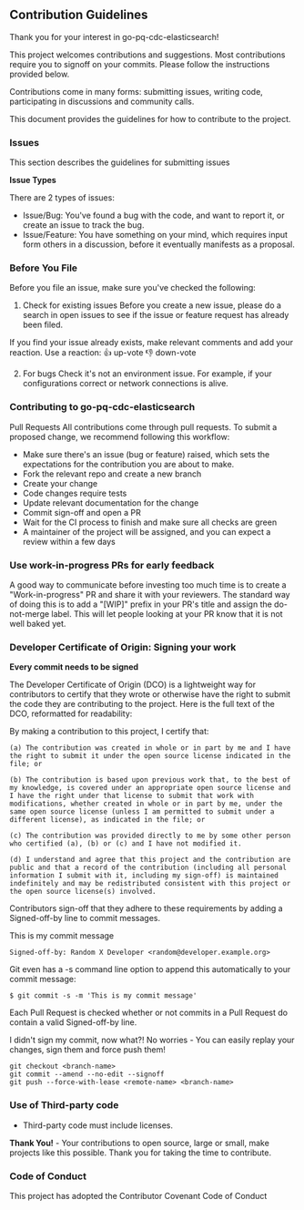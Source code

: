 ## Contribution Guidelines

Thank you for your interest in go-pq-cdc-elasticsearch!

This project welcomes contributions and suggestions. Most contributions require you to signoff on your commits. Please
follow the instructions provided below.

Contributions come in many forms: submitting issues, writing code, participating in discussions and community calls.

This document provides the guidelines for how to contribute to the project.

### Issues

This section describes the guidelines for submitting issues

**Issue Types**

There are 2 types of issues:

- Issue/Bug: You've found a bug with the code, and want to report it, or create an issue to track the bug.
- Issue/Feature: You have something on your mind, which requires input form others in a discussion, before it eventually
  manifests as a proposal.

### Before You File

Before you file an issue, make sure you've checked the following:

1. Check for existing issues
   Before you create a new issue, please do a search in open issues to see if the issue or feature request has already
   been filed.

If you find your issue already exists, make relevant comments and add your reaction. Use a reaction:
👍 up-vote
👎 down-vote

2. For bugs
   Check it's not an environment issue. For example, if your configurations correct or network connections is alive.

### Contributing to go-pq-cdc-elasticsearch

Pull Requests
All contributions come through pull requests. To submit a proposed change, we recommend following this workflow:

- Make sure there's an issue (bug or feature) raised, which sets the expectations for the contribution you are about to
  make.
- Fork the relevant repo and create a new branch
- Create your change
- Code changes require tests
- Update relevant documentation for the change
- Commit sign-off and open a PR
- Wait for the CI process to finish and make sure all checks are green
- A maintainer of the project will be assigned, and you can expect a review within a few days

### Use work-in-progress PRs for early feedback

A good way to communicate before investing too much time is to create a "Work-in-progress" PR and share it with your
reviewers. The standard way of doing this is to add a "[WIP]" prefix in your PR's title and assign the do-not-merge
label. This will let people looking at your PR know that it is not well baked yet.

### Developer Certificate of Origin: Signing your work

**Every commit needs to be signed**

The Developer Certificate of Origin (DCO) is a lightweight way for contributors to certify that they wrote or otherwise
have the right to submit the code they are contributing to the project. Here is the full text of the DCO, reformatted
for readability:

By making a contribution to this project, I certify that:

    (a) The contribution was created in whole or in part by me and I have the right to submit it under the open source license indicated in the file; or

    (b) The contribution is based upon previous work that, to the best of my knowledge, is covered under an appropriate open source license and I have the right under that license to submit that work with modifications, whether created in whole or in part by me, under the same open source license (unless I am permitted to submit under a different license), as indicated in the file; or

    (c) The contribution was provided directly to me by some other person who certified (a), (b) or (c) and I have not modified it.

    (d) I understand and agree that this project and the contribution are public and that a record of the contribution (including all personal information I submit with it, including my sign-off) is maintained indefinitely and may be redistributed consistent with this project or the open source license(s) involved.

Contributors sign-off that they adhere to these requirements by adding a Signed-off-by line to commit messages.

This is my commit message

    Signed-off-by: Random X Developer <random@developer.example.org>

Git even has a -s command line option to append this automatically to your commit message:

    $ git commit -s -m 'This is my commit message'

Each Pull Request is checked whether or not commits in a Pull Request do contain a valid Signed-off-by line.

I didn't sign my commit, now what?!
No worries - You can easily replay your changes, sign them and force push them!

    git checkout <branch-name>
    git commit --amend --no-edit --signoff
    git push --force-with-lease <remote-name> <branch-name>

### Use of Third-party code

- Third-party code must include licenses.

**Thank You!** - Your contributions to open source, large or small, make projects like this possible. Thank you for
taking the time to contribute.

### Code of Conduct

This project has adopted the Contributor Covenant Code of Conduct